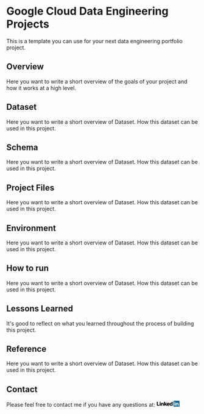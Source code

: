 # Google Cloud Data Engineering Projects
This is a template you can use for your next data engineering portfolio project.

## Overview

Here you want to write a short overview of the goals of your project and how it works at a high level.

## Dataset

Here you want to write a short overview of Dataset. How this dataset can be used in this project.

## Schema

Here you want to write a short overview of Dataset. How this dataset can be used in this project.

## Project Files

Here you want to write a short overview of Dataset. How this dataset can be used in this project.

## Environment

Here you want to write a short overview of Dataset. How this dataset can be used in this project.

## How to run

Here you want to write a short overview of Dataset. How this dataset can be used in this project.

## Lessons Learned

It's good to reflect on what you learned throughout the process of building this project.

## Reference

Here you want to write a short overview of Dataset. How this dataset can be used in this project.

## Contact

Please feel free to contact me if you have any questions at: <a href="https://ae.linkedin.com/in/aazim-ansari">
    <img src="https://github.com/Aazimindxb/AzimAnsari/blob/main/GCP-Data-Engineering-Projects/LinkedIn_Logo.png" alt="LinkedIn" width="60">
</a>
